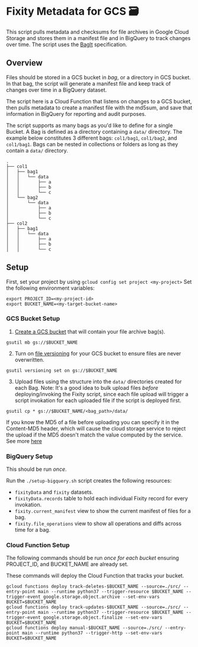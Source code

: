 # Fixity Metadata for GCS 🗃
This script pulls metadata and checksums for file archives in Google Cloud Storage and stores them in a manifest file and in BigQuery to track changes over time. The script uses the [BagIt](https://tools.ietf.org/html/draft-kunze-bagit-17) specification.

## Overview
Files should be stored in a GCS bucket in _bag_, or a directory in GCS bucket. In that bag, the script will generate a manifest file and keep track of changes over time in a BigQuery dataset.

The script here is a Cloud Function that listens on changes to a GCS bucket, then pulls metadata to create a manifest file with the md5sum, and save that information in BigQuery for reporting and audit purposes.

The script supports as many bags as you'd like to define for a single Bucket. A Bag is defined as a directory containing a `data/` directory. The example below constitutes 3 different bags: `col1/bag1`, `col1/bag2`, and `col1/bag1`. Bags can be nested in collections or folders as long as they contain a `data/` directory.
```
.
├── col1
│   ├── bag1
│   │   └── data
│   │       ├── a
│   │       ├── b
│   │       └── c
│   └── bag2
│       └── data
│           ├── a
│           ├── b
│           └── c
├── col2
│   ├── bag1
│   │   └── data
│   │       ├── a
│   │       ├── b
│   │       └── c
```

## Setup
First, set your project by using `gcloud config set project <my-project>`
Set the following environment variables:
```
export PROJECT_ID=<my-project-id>
export BUCKET_NAME=<my-target-bucket-name>
```

### GCS Bucket Setup
1. [Create a GCS bucket](https://cloud.google.com/storage/docs/creating-buckets#storage-create-bucket-gsutil) that will contain your file archive bag(s).
```
gsutil mb gs://$BUCKET_NAME
```
2. Turn on [file versioning](https://cloud.google.com/storage/docs/object-versioning) for your GCS bucket to ensure files are never overwritten.
```
gsutil versioning set on gs://$BUCKET_NAME
```
3. Upload files using the structure into the `data/` directories created for each Bag. Note: It's a good idea to bulk upload files _before_ deploying/invoking the Fixity script, since each file upload will trigger a script invokation for each uploaded file if the script is deployed first.
```
gsutil cp * gs://$BUCKET_NAME/<bag_path>/data/
```
If you know the MD5 of a file before uploading you can specify it in the Content-MD5 header, which will cause the cloud storage service to reject the upload if the MD5 doesn't match the value computed by the service. See more [here](https://cloud.google.com/storage/docs/gsutil/commands/cp#checksum-validation)

### BigQuery Setup
This should be run *once*.

Run the `./setup-bigquery.sh` script creates the following resources:
* `fixityData` and `fixity` datasets.
* `fixityData.records` table to hold each individual Fixity record for every invokation.
* `fixity.current_manifest` view to show the current manifest of files for a bag.
* `fixity.file_operations` view to show all operations and diffs across time for a bag.

### Cloud Function Setup
The following commands should be run *once for each bucket* ensuring PROJECT_ID, and BUCKET_NAME are already set.

These commands will deploy the Cloud Function that tracks your bucket.
```
gcloud functions deploy track-deletes-$BUCKET_NAME --source=./src/ --entry-point main --runtime python37 --trigger-resource $BUCKET_NAME --trigger-event google.storage.object.archive --set-env-vars BUCKET=$BUCKET_NAME
gcloud functions deploy track-updates-$BUCKET_NAME --source=./src/ --entry-point main --runtime python37 --trigger-resource $BUCKET_NAME --trigger-event google.storage.object.finalize --set-env-vars BUCKET=$BUCKET_NAME
gcloud functions deploy manual-$BUCKET_NAME --source=./src/ --entry-point main --runtime python37 --trigger-http --set-env-vars BUCKET=$BUCKET_NAME
```
